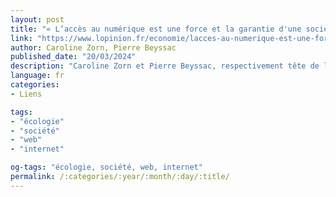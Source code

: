```yaml
---
layout: post
title: "« L’accès au numérique est une force et la garantie d'une société démocratique » – la tribune du Parti Pirate"
link: "https://www.lopinion.fr/economie/lacces-au-numerique-est-une-force-et-la-garantie-dune-societe-democratique-la-tribune-du-parti-pirate"
author: Caroline Zorn, Pierre Beyssac
published_date: "20/03/2024"
description: "Caroline Zorn et Pierre Beyssac, respectivement tête de liste et n° 2 de la liste du Parti Pirate pour les élections européennes, répondent à la proposition de l’ancienne ministre de l’Education nationale Najat Vallaud-Belkacem de «rationner Internet». Pour eux, elle développe une « vision simpliste, toxique et moraliste des questions numériques »"
language: fr
categories:
- Liens

tags:
- "écologie"
- "société"
- "web"
- "internet"

og-tags: "écologie, société, web, internet"
permalink: /:categories/:year/:month/:day/:title/
---
```

